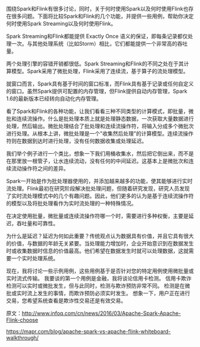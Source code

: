 
围绕Spark和Flink有很多讨论，同时，关于何时使用Spark以及何时使用Flink也存在很多问题。下面将比较Spark和Flink的几个功能，并提供一些用例，帮助你决定何时使用Spark Streaming以及何时使用Flink。

Spark Streaming和Flink都能提供 Exactly Once 语义的保证，即每条记录都仅处理一次。与其他处理系统（比如Storm）相比，它们都能提供一个非常高的吞吐量。

两个处理引擎的容错开销都很低。Spark Streaming和Flink的不同之处在于其计算模型。Spark采用了微批处理，Flink采用了连续流，基于算子的流处理模型。

就窗口而言，Spark具有基于时间的窗口标准，而Flink具有基于记录或任何自定义的窗口。虽然Spark提供可配置的内存管理，但Flink提供自动内存管理，Spark 1.6的最新版本已经转向自动化内存管理。

看了Spark和Flink的各种功能，让我们看看三种不同类型的计算模式，即批量，微批和连续流操作。什么是批处理本质上就是处理静态数据，一次获取大量数据进行处理，然后输出。微批处理结合了批处理和连续流操作符，将输入分成多个微批次进行处理。从根本上讲，微批处理是一个"收集然后处理"的计算模型。连续流操作符则在数据到达时进行处理，没有任何数据收集或处理延迟。

我们举个例子进行一个类比，想象一下我们用桶收集水，然后把它倒出来，而不是在那里放一根管子，让水连续流动，没有任何的中间延迟。这基本上是微批次和连续流动操作符之间的差异。

Spark一开始是作为批处理器使用的，并添加越来越多的功能，使其能够进行实时流处理。Flink最初在研究阶段解决批处理问题，但随着研究发现，研究人员发现了实时流处理模式中的几个有趣问题。因此，他们更多的认为是基于连续流操作符的模型以及将批处理看作为实时流处理的一种特殊情况。

在决定使用批量，微批量或连续流操作符哪一个时，需要进行多种权衡，主要是延迟，吞吐量和可靠性。

为什么是延迟？延迟为何如此重要？传统观点认为数据具有价值，并且它具有很大的价值，与数据的年龄无关紧要。当处理能力增加时，企业开始意识到在数据发生时或收集数据时信息的价值最高。他们希望在数据发生时就可以处理数据，这就需要一个实时处理系统。

现在，我将讨论一些示例用例，这些用例基于是否针对您的特定用例使用微批量或实时流式传输。 我要谈的第一个用例是金融，我将谈论信用卡检测。 信用卡欺诈检测可以实时或微批发生，但与此同时，检测与欺诈预防非常不同。 检测是在微批或实时流上发生的事情，而欺诈预防必须实时发生。 想象一下，用户正在进行交易，您希望系统查看是欺诈性交易还是有效交易。






















原文：http://www.infoq.com/cn/news/2016/03/Apache-Spark-Apache-Flink-choose

https://mapr.com/blog/apache-spark-vs-apache-flink-whiteboard-walkthrough/
